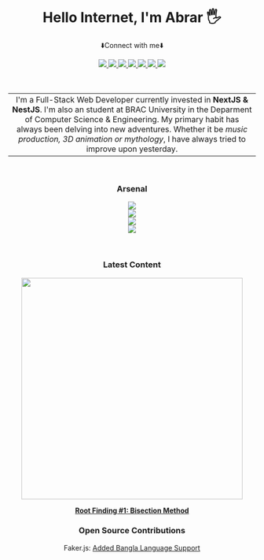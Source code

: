 <h1 align="center">Hello Internet, I'm Abrar 🖐</h1> 
<p align="center">⬇️Connect with me⬇️</p>
<div align="center">
        <a href="https://abrarshahriar.com/" target="_blank">
                <img src="https://img.shields.io/badge/Portfolio-255E63?style=for-the-badge&logo=About.me&logoColor=white"></img>
        </a>
        <a href="https://www.linkedin.com/in/abrar-shahriar-kabir/" target="_blank">
                <img src="https://img.shields.io/badge/LinkedIn-0077B5?style=for-the-badge&logo=linkedin&logoColor=white"></img>
        </a>
        <a href="https://leetcode.com/u/AbrarShahriar/" target="_blank">
                <img src="https://img.shields.io/badge/-LeetCode-FFA116?style=for-the-badge&logo=LeetCode&logoColor=black"></img>
        </a>
        <a href="https://www.youtube.com/@_abrar_shahriar_" target="_blank">
                <img src="https://img.shields.io/badge/YouTube-FF0000?style=for-the-badge&logo=youtube&logoColor=white"></img>
        </a>
        <a href="https://dev.to/abrarshahriar" target="_blank">
                <img src="https://img.shields.io/badge/dev.to-0A0A0A?style=for-the-badge&logo=devdotto&logoColor=white"></img>
        </a>
        <a href="https://www.facebook.com/abrar.shahriar.kabir/" target="_blank">
                <img src="https://img.shields.io/badge/Facebook-1877F2?style=for-the-badge&logo=facebook&logoColor=white"></img>
        </a>
        <a href="https://www.instagram.com/_abrar.shahriar_/" target="_blank">
                <img src="https://img.shields.io/badge/Instagram-E4405F?style=for-the-badge&logo=instagram&logoColor=white"></img>
        </a>
</div>
<br/>
<br/>
<table>
        <tr>
                <td align="center">
                        I'm a Full-Stack Web Developer currently invested in <strong>NextJS & NestJS</strong>. I'm also an student at BRAC University in the Deparment of Computer Science & Engineering. My primary habit has always been delving into new adventures. Whether it be <em>music production, 3D animation or mythology</em>, I have always tried to improve upon yesterday. 
                </td>
        </tr>
</table>
<br />
<h3 align="center">Arsenal</h3>

<p align="center">
  <a href="https://skillicons.dev">
     <img src="https://skillicons.dev/icons?i=git,docker,postman,arduino" />
           <br />
     <img src="https://skillicons.dev/icons?i=nextjs,react,nestjs,express,electron" />
           <br />
     <img src="https://skillicons.dev/icons?i=firebase,mongodb,mysql,sqlite,postgres,redis" />
        <br />
    <img src="https://skillicons.dev/icons?i=js,ts,java,cpp,sass,tailwind,py" />
  </a>
</p>
<br />
<h3 align="center">Latest Content</h3> 
<p align="center">
        <a href="https://blog.abrarshahriar.com/blog/root-finding-1-bisection-method">
                <img width="450px" src="https://blog.abrarshahriar.com/_next/image?url=%2Fblogs%2Fnumerical-methods%2F1.jpg&w=3840&q=75"></img>    
        </a>
</p>
<p align="center">
        <a href="https://blog.abrarshahriar.com/blog/root-finding-1-bisection-method"><strong>Root Finding #1: Bisection Method</strong></a>
</p>
<h3 align="center">Open Source Contributions</h3> 
<p align="center">Faker.js: <a href="https://github.com/faker-js/faker/pull/3439">Added Bangla Language Support</a></p>
